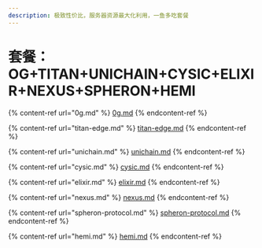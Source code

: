 ```yaml
---
description: 极致性价比，服务器资源最大化利用，一鱼多吃套餐
---
```


# 套餐：OG+TITAN+UNICHAIN+CYSIC+ELIXIR+NEXUS+SPHERON+HEMI

{% content-ref url="0g.md" %}
[0g.md](0g.md)
{% endcontent-ref %}

{% content-ref url="titan-edge.md" %}
[titan-edge.md](titan-edge.md)
{% endcontent-ref %}

{% content-ref url="unichain.md" %}
[unichain.md](unichain.md)
{% endcontent-ref %}

{% content-ref url="cysic.md" %}
[cysic.md](cysic.md)
{% endcontent-ref %}

{% content-ref url="elixir.md" %}
[elixir.md](elixir.md)
{% endcontent-ref %}

{% content-ref url="nexus.md" %}
[nexus.md](nexus.md)
{% endcontent-ref %}

{% content-ref url="spheron-protocol.md" %}
[spheron-protocol.md](spheron-protocol.md)
{% endcontent-ref %}

{% content-ref url="hemi.md" %}
[hemi.md](hemi.md)
{% endcontent-ref %}
